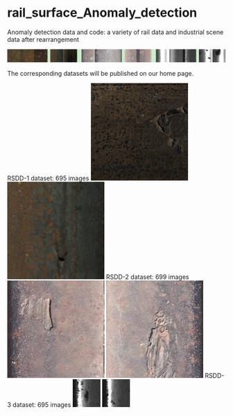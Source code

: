 # rail_surface_Anomaly_detection

Anomaly detection data and code: a variety of rail data and industrial scene data after rearrangement

![image](https://github.com/neu-rail-rsdds/rail_surface_Anomaly_detection/blob/main/images/Overall.png)

The corresponding datasets will be published on our home page.

RSDD-1 dataset: 695 images
![image](https://github.com/neu-rail-rsdds/rail_surface_Anomaly_detection/blob/main/images/1240.png)
![image](https://github.com/neu-rail-rsdds/rail_surface_Anomaly_detection/blob/main/images/1262.png)
RSDD-2 dataset: 699 images
![image](https://github.com/neu-rail-rsdds/rail_surface_Anomaly_detection/blob/main/images/5.png)
![image](https://github.com/neu-rail-rsdds/rail_surface_Anomaly_detection/blob/main/images/156.png)
RSDD-3 dataset: 695 images
![image](https://github.com/neu-rail-rsdds/rail_surface_Anomaly_detection/blob/main/images/203.jpg)
![image](https://github.com/neu-rail-rsdds/rail_surface_Anomaly_detection/blob/main/images/211.jpg)
